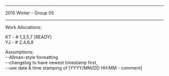 **********************
2015 Winter - Group 05
**********************

Work Allocations: 

KT - # 1,3,5,7 [READY]<Br />
YJ - # 2,4,6,8

Assumptions: <br />
--Allman-style formatting<br />
--changelog to have newest timestamp first, <br />
--use date & time stamping of [YYYY/MM/DD HH:MM - comment]
